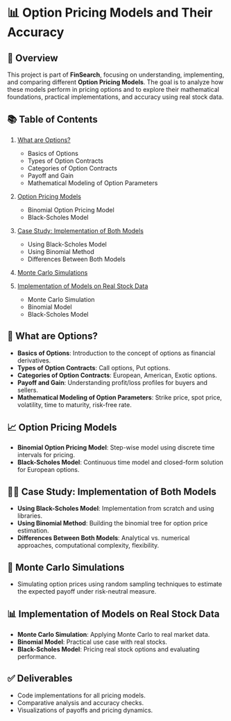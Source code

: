 # 📊 Option Pricing Models and Their Accuracy

## 🚀 Overview

This project is part of **FinSearch**, focusing on understanding, implementing, and comparing different **Option Pricing Models**. The goal is to analyze how these models perform in pricing options and to explore their mathematical foundations, practical implementations, and accuracy using real stock data.



## 📚 Table of Contents

1. [What are Options?](#-what-are-options)
   - Basics of Options
   - Types of Option Contracts
   - Categories of Option Contracts
   - Payoff and Gain
   - Mathematical Modeling of Option Parameters

2. [Option Pricing Models](#-option-pricing-models)
   - Binomial Option Pricing Model
   - Black-Scholes Model

3. [Case Study: Implementation of Both Models](#-case-study-implementation-of-both-models)
   - Using Black-Scholes Model
   - Using Binomial Method
   - Differences Between Both Models

4. [Monte Carlo Simulations](#-monte-carlo-simulations)

5. [Implementation of Models on Real Stock Data](#-implementation-of-models-on-real-stock-data)
   - Monte Carlo Simulation
   - Binomial Model
   - Black-Scholes Model


## 🔹 What are Options?

- **Basics of Options**: Introduction to the concept of options as financial derivatives.
- **Types of Option Contracts**: Call options, Put options.
- **Categories of Option Contracts**: European, American, Exotic options.
- **Payoff and Gain**: Understanding profit/loss profiles for buyers and sellers.
- **Mathematical Modeling of Option Parameters**: Strike price, spot price, volatility, time to maturity, risk-free rate.


## 📈 Option Pricing Models

- **Binomial Option Pricing Model**: Step-wise model using discrete time intervals for pricing.
- **Black-Scholes Model**: Continuous time model and closed-form solution for European options.


## 🧑‍💻 Case Study: Implementation of Both Models

- **Using Black-Scholes Model**: Implementation from scratch and using libraries.
- **Using Binomial Method**: Building the binomial tree for option price estimation.
- **Differences Between Both Models**: Analytical vs. numerical approaches, computational complexity, flexibility.


## 🎲 Monte Carlo Simulations

- Simulating option prices using random sampling techniques to estimate the expected payoff under risk-neutral measure.


## 📊 Implementation of Models on Real Stock Data

- **Monte Carlo Simulation**: Applying Monte Carlo to real market data.
- **Binomial Model**: Practical use case with real stocks.
- **Black-Scholes Model**: Pricing real stock options and evaluating performance.


## ✅ Deliverables

- Code implementations for all pricing models.
- Comparative analysis and accuracy checks.
- Visualizations of payoffs and pricing dynamics.
